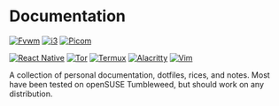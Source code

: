 # Documentation
[![Fvwm](https://img.shields.io/badge/Fvwm-red?style=for-the-badge)](fvwm)
[![i3](https://img.shields.io/badge/i3-lightblue?style=for-the-badge&logo=i3&logoColor=grey)](i3)
[![Picom](https://img.shields.io/badge/Picom-orange?style=for-the-badge)](picom.md)

[![React Native](https://img.shields.io/badge/React_Native-blue?style=for-the-badge&logo=react&logoColor=white)](react_native)
[![Tor](https://img.shields.io/badge/Tor-magenta?style=for-the-badge&logo=tor%20project&logoColor=white)](tor_service.md)
[![Termux](https://img.shields.io/badge/Termux-grey?style=for-the-badge&logo=gnome%20terminal&logoColor=white)](termux.md)
[![Alacritty](https://img.shields.io/badge/Alacritty-yellow?style=for-the-badge&logo=alacritty&logoColor=white)](alacritty)
[![Vim](https://img.shields.io/badge/Vim-green?style=for-the-badge&logo=vim)](vim)

A collection of personal documentation, dotfiles, rices, and notes.
Most have been tested on openSUSE Tumbleweed, but should work on any distribution.

